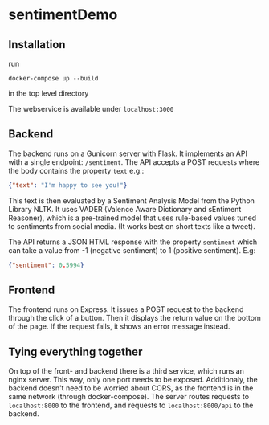 # sentimentDemo


## Installation
run
```
docker-compose up --build
``` 
in the top level directory

The webservice is available under `localhost:3000`

## Backend
The backend runs on a Gunicorn server with Flask. It implements an API with a single endpoint: `/sentiment`. The API accepts a POST requests where the body contains the property `text` e.g.:

```JSON
{"text": "I'm happy to see you!"}
``` 

This text is then evaluated by a Sentiment Analysis Model from the Python Library NLTK. It uses VADER (Valence Aware Dictionary and sEntiment Reasoner), which is a pre-trained model that uses rule-based values tuned to sentiments from social media. (It works best on short texts like a tweet).

The API returns a JSON HTML response with the property `sentiment` which can take a value from -1 (negative sentiment) to 1 (positive sentiment). E.g: 

```JSON
{"sentiment": 0.5994}
```

## Frontend
The frontend runs on Express. It issues a POST request to the backend through the click of a button. Then it displays the return value on the bottom of the page. If the request fails, it shows an error message instead.

## Tying everything together
On top of the front- and backend there is a third service, which runs an nginx server. This way, only one port needs to be exposed. Additionaly, the backend doesn't need to be worried about CORS, as the frontend is in the same network (through docker-compose). 
The server routes requests to `localhost:8000` to the frontend, and requests to `localhost:8000/api` to the backend. 
